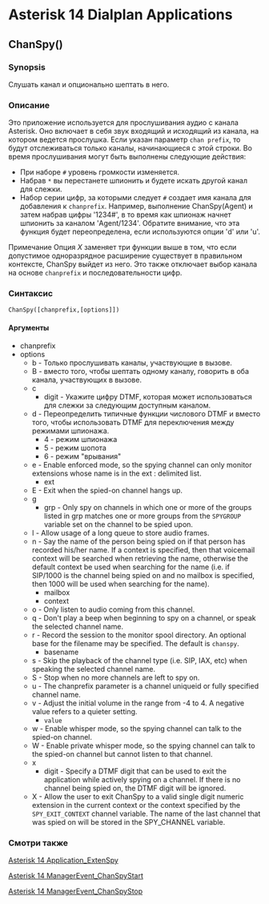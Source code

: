 # Asterisk 14 Dialplan Applications

## ChanSpy()
### Synopsis
Слушать канал и опционально шептать в него.
### Описание
Это приложение используется для прослушивания аудио с канала Asterisk. Оно включает в себя звук входящий и исходящий из канала, на котором ведется прослушка. Если указан параметр `chan prefix`, то будут отслеживаться только каналы, начинающиеся с этой строки.
Во время прослушивания могут быть выполнены следующие действия:
* При наборе `#` уровень громкости изменяется.
* Набрав `*` вы перестанете шпионить и будете искать другой канал для слежки.
* Набор серии цифр, за которыми следует `#` создает имя канала для добавления к `chanprefix`. Например, выполнение ChanSpy(Agent) и
затем набрав цифры '1234#', в то время как шпионаж начнет шпионить за каналом 'Agent/1234'. Обратите внимание, что эта функция будет переопределена, если используются опции 'd' или 'u'.

Примечание
Опция _X_ заменяет три функции выше в том, что если допустимое одноразрядное расширение существует в правильном контексте, ChanSpy выйдет из него. Это также отключает выбор канала на основе `chanprefix` и последовательности цифр.

### Синтаксис
```
ChanSpy([chanprefix,[options]])
```
#### Аргументы
* chanprefix
* options
  - b - Только прослушивать каналы, участвующие в вызове.
  - B - вместо того, чтобы шептать одному каналу, говорить в оба канала, участвующих в вызове.
  - c
    - digit - Укажите цифру DTMF, которая может использоваться для слежки за следующим доступным каналом.
  - d - Переопределить типичные функции числового DTMF и вместо того, чтобы использовать DTMF для переключения между режимами шпионажа.
    - 4 - режим шпионажа
    - 5 - режим шопота
    - 6 - режим "врывания"
  - e - Enable enforced mode, so the spying channel can only monitor extensions whose name is in the ext : delimited list.
    - ext
  - E - Exit when the spied-on channel hangs up.
  - g
    - grp - Only spy on channels in which one or more of the groups listed in grp matches one or more groups from the `SPYGROUP` variable set on the channel to be spied upon.
  - l - Allow usage of a long queue to store audio frames.
  - n - Say the name of the person being spied on if that person has recorded his/her name. If a context is specified, then that voicemail context will be searched when retrieving the name, otherwise the default context be used when searching for the name (i.e. if SIP/1000 is the channel being spied on and no mailbox is specified, then 1000 will be used when searching for the name).
    - mailbox
    - context
  - o - Only listen to audio coming from this channel.
  - q - Don't play a beep when beginning to spy on a channel, or speak the selected channel name.
  - r - Record the session to the monitor spool directory. An optional base for the filename may be specified. The default is `chanspy`.
    - basename
  - s - Skip the playback of the channel type (i.e. SIP, IAX, etc) when speaking the selected channel name.
  - S - Stop when no more channels are left to spy on.
  - u - The chanprefix parameter is a channel uniqueid or fully specified channel name.
  - v - Adjust the initial volume in the range from -4 to 4. A negative value refers to a quieter setting.
    - `value`
  - w - Enable whisper mode, so the spying channel can talk to the spied-on channel.
  - W - Enable private whisper mode, so the spying channel can talk to the spied-on channel but cannot listen to that channel.
  - x
    - digit - Specify a DTMF digit that can be used to exit the application while actively spying on a channel. If there is no channel being spied on, the DTMF digit will be ignored.
  - X - Allow the user to exit ChanSpy to a valid single digit numeric extension in the current context or the context specified by the `SPY_EXIT_CONTEXT` channel variable. The name of the last channel that was spied on will be stored in the SPY_CHANNEL variable.

### Смотри также

[Asterisk 14 Application_ExtenSpy](#ExtenSpy)

[Asterisk 14 ManagerEvent_ChanSpyStart](ami_events.md#chanspystart)

[Asterisk 14 ManagerEvent_ChanSpyStop](ami_events.md#chanspystop)
